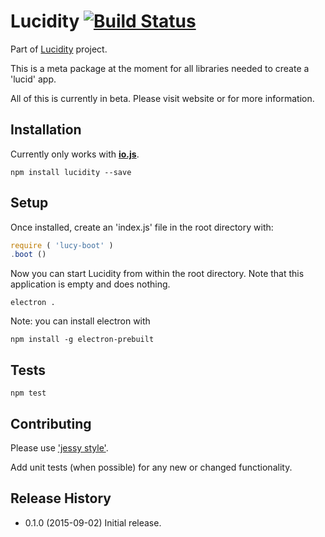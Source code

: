 # Lucidity [![Build Status](https://travis-ci.org/lucidogen/lucidity.svg)](https://travis-ci.org/lucidogen/lucidity)

Part of [Lucidity](http://lucidity.io) project.

This is a meta package at the moment for all libraries needed to create a
'lucid' app.

All of this is currently in beta. Please visit website or for more information.

## Installation

Currently only works with [**io.js**](https://iojs.org).

  ```Shell
  npm install lucidity --save
  ```

## Setup

Once installed, create an 'index.js' file in the root directory with:

  ```Javascript
  require ( 'lucy-boot' )
  .boot ()
  ```

Now you can start Lucidity from within the root directory. Note that this
application is empty and does nothing.

  ```Shell
  electron .
  ```

Note: you can install electron with

  ```Shell
  npm install -g electron-prebuilt
  ```

## Tests

  ```Shell
  npm test
  ```

## Contributing

Please use ['jessy style'](http://github.com/lucidogen/jessy).

Add unit tests (when possible) for any new or changed functionality.

## Release History

  * 0.1.0 (2015-09-02) Initial release.
